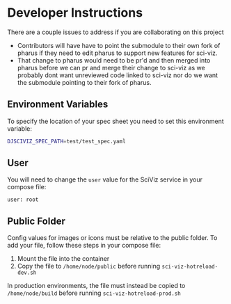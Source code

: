 # Developer Instructions

There are a couple issues to address if you are collaborating on this project

- Contributors will have have to point the submodule to their own fork of pharus if they need to edit pharus to support new features for sci-viz.
- That change to pharus would need to be pr'd and then merged into pharus before we can pr and merge their change to sci-viz as we probably dont want unreviewed code linked to sci-viz nor do we want the submodule pointing to their fork of pharus.

## Environment Variables

To specify the location of your spec sheet you need to set this environment variable:

```bash
DJSCIVIZ_SPEC_PATH=test/test_spec.yaml
```

## User

You will need to change the `user` value for the SciViz service in your compose file:
```
user: root
```

## Public Folder

Config values for images or icons must be relative to the public folder. To add your file, follow these steps in your compose file:
 1. Mount the file into the container
 2. Copy the file to `/home/node/public` before running `sci-viz-hotreload-dev.sh`

In production environments, the file must instead be copied to `/home/node/build` before running `sci-viz-hotreload-prod.sh`